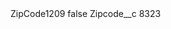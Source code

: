 <?xml version="1.0" encoding="UTF-8"?>
<CustomMetadata xmlns="http://soap.sforce.com/2006/04/metadata" xmlns:xsi="http://www.w3.org/2001/XMLSchema-instance" xmlns:xsd="http://www.w3.org/2001/XMLSchema">
    <label>ZipCode1209</label>
    <protected>false</protected>
    <values>
        <field>Zipcode__c</field>
        <value xsi:type="xsd:string">8323</value>
    </values>
</CustomMetadata>
